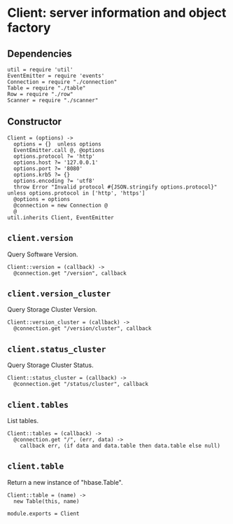 
# Client: server information and object factory

## Dependencies

    util = require 'util'
    EventEmitter = require 'events'
    Connection = require "./connection"
    Table = require "./table"
    Row = require "./row"
    Scanner = require "./scanner"

## Constructor

    Client = (options) ->
      options = {}  unless options
      EventEmitter.call @, @options
      options.protocol ?= 'http'
      options.host ?= '127.0.0.1'
      options.port ?= '8080'
      options.krb5 ?= {}
      options.encoding ?= 'utf8'
      throw Error "Invalid protocol #{JSON.stringify options.protocol}" unless options.protocol in ['http', 'https']
      @options = options
      @connection = new Connection @
      @
    util.inherits Client, EventEmitter

## `client.version`

Query Software Version.

    Client::version = (callback) ->
      @connection.get "/version", callback

## `client.version_cluster`

Query Storage Cluster Version.

    Client::version_cluster = (callback) ->
      @connection.get "/version/cluster", callback

## `client.status_cluster`

Query Storage Cluster Status.

    Client::status_cluster = (callback) ->
      @connection.get "/status/cluster", callback

## `client.tables`

List tables.

    Client::tables = (callback) ->
      @connection.get "/", (err, data) ->
        callback err, (if data and data.table then data.table else null)

## `client.table`

Return a new instance of "hbase.Table".

    Client::table = (name) ->
      new Table(this, name)

    module.exports = Client
